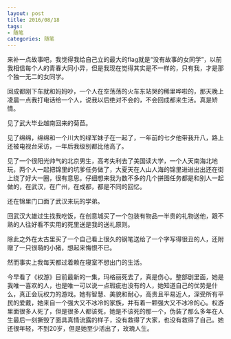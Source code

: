 ```yaml
---
layout: post
title: 2016/08/18
tags:
- 随笔
categories: 随笔
---
```

来补一点故事吧，我觉得我给自己立的最大的flag就是“没有故事的女同学”，以前我相信每个人的青春大同小异，但是我现在觉得其实是不一样的，只有我，才是那个独一无二的女同学。

回成都刚下车就和妈妈吵，一个人在空荡荡的火车东站哭的稀里哗啦的，那天晚上凌晨一点我打电话给一个人，说我以后绝对不会的，不会回成都来生活。真是矫情。

见了武大毕业越南回来的菊苣。

见了绵绵，绵绵和一个川大的绿军妹子在一起了，一年前的七夕他带我升八，路上还被电视台采访，一年后我级别都比他高了。

见了一个很阳光帅气的北京男生，高考失利去了美国读大学，一个人天南海北地玩，两个人一起把锦里的坑爹任务做了，大夏天在人山人海的锦里进进出出还在街上绕了好大一圈，很有意思。仔细想来我为数不多的几个拼图任务都是和别人一起做的，在武汉，在广州，在成都，都是不同的回忆。

还在锦里门口面了武汉来玩的学弟。

回武汉大雄过生找我吃饭，在创意城买了一个包装有物品一半贵的礼物送他，跟不熟的人往好看不实用的死里送是我的送礼原则。

除此之外在太古里买了一个自己看上很久的钢笔送给了一个字写得很丑的人，还附赠了一只很萌的小猪，想起来悔恨不已。

然而事实上我每天都过着赖在寝室不想出门的生活。

今早看了《权游》目前最新的一集，玛格丽死去了，真是伤心。整部剧里面，她是我唯一喜欢的人，也是唯一可以说一点瑕疵也没有的人，她知道自己的优势是什么，真正会玩权力的游戏。她有智慧、美貌和耐心，高贵且平易近人，深受所有平民的爱戴，她来自一个强大又不冰冷的家族，并有着一颗强大又不冰冷的心。权游里面很多人死了，但是很多人都该死，她是不该死的那一个，伪装了那么多年在人生最后一刻撕毁了面具真情流露的样子，没有救得了大家，也没有救得了自己。她还很年轻，不到20岁，但是她至少活出了，玫瑰人生。

